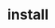 ---
layout: landing_page
sidebar: qq_cli_command_reference_sidebar
summary: Listing of commands for install
title: install

---